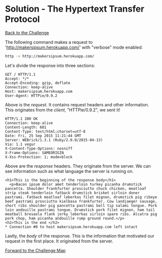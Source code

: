 # Solution - The Hypertext Transfer Protocol

[Back to the Challenge](../02_http.md)

The following command makes a request to 'http://makersipsum.herokuapp.com/' with "verbose" mode enabled:

```sh
http -v http://makersipsum.herokuapp.com/
```

Let's divide the response into three sections:
```
GET / HTTP/1.1
Accept: */*
Accept-Encoding: gzip, deflate
Connection: keep-alive
Host: makersipsum.herokuapp.com
User-Agent: HTTPie/0.9.2
```
Above is the *request*. It contains request headers and other information. This originates from the *client*, "HTTPie/0.9.2", we sent it!

```
HTTP/1.1 200 OK
Connection: keep-alive
Content-Length: 681
Content-Type: text/html;charset=utf-8
Date: Fri, 25 Sep 2015 11:21:44 GMT
Server: WEBrick/1.3.1 (Ruby/2.0.0/2015-04-13)
Via: 1.1 vegur
X-Content-Type-Options: nosniff
X-Frame-Options: SAMEORIGIN
X-Xss-Protection: 1; mode=block
```
Above are the *response* headers. They originate from the server. We can see information such as what language the server is running on.

```
<h1>This is the beginning of the response body</h1>
  <p>Bacon ipsum dolor amet tenderloin turkey picanha drumstick pancetta. Shoulder frankfurter prosciutto chuck chicken, meatloaf strip steak tenderloin fatback drumstick brisket sirloin doner pastrami. Fatback meatloaf leberkas filet mignon, drumstick pig ribeye beef pastrami prosciutto kielbasa frankfurter. Cow landjaeger sausage, short ribs shoulder pig pancetta pastrami ball tip salami tongue. Pork loin andouille pastrami tongue. Drumstick pork filet mignon, ham tail meatball bresaola flank jerky leberkas sirloin spare ribs. Alcatra pig pork chop, ham picanha andouille rump ground round.</p>
<h2>This is the end </h2>
* Connection #0 to host makersipsum.herokuapp.com left intact
```
Lastly, the *body* of the response. This is the information that motivated our request in the first place. It originated from the server.

[Forward to the Challenge Map](../00_challenge_map.md)
